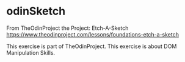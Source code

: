# odinSketch
From TheOdinProject the Project: Etch-A-Sketch
https://www.theodinproject.com/lessons/foundations-etch-a-sketch

This exercise is part of TheOdinProject. This exercise is about DOM Manipulation Skills. 
